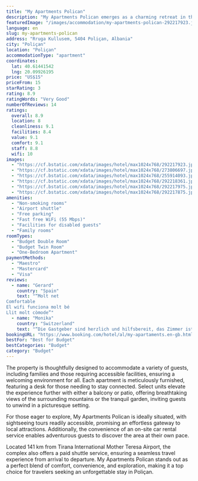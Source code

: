 ```yaml
---
title: "My Apartments Polican"
description: "My Apartments Polican emerges as a charming retreat in the heart of Poliçan, providing guests with a serene accommodation experience complemented by modern amenities."
featuredImage: "/images/accommodation/my-apartments-polican-292217923.jpg"
language: en
slug: my-apartments-polican
address: "Rruga Kullusem, 5404 Poliçan, Albania"
city: "Poliçan"
location: "Poliçan"
accommodationType: "apartment"
coordinates:
  lat: 40.61441542
  lng: 20.09926195
price: "US$15"
priceFrom: 15
starRating: 3
rating: 8.9
ratingWords: "Very Good"
numberOfReviews: 14
ratings:
  overall: 8.9
  location: 8
  cleanliness: 9.1
  facilities: 8.4
  value: 9.1
  comfort: 9.1
  staff: 8.8
  wifi: 10
images:
  - "https://cf.bstatic.com/xdata/images/hotel/max1024x768/292217923.jpg?k=8cf5a17fdfedd13eefc7bd9a99d24fb49d7e1debc4c631321e77590dcfcea28f&o=&hp=1"
  - "https://cf.bstatic.com/xdata/images/hotel/max1024x768/273806697.jpg?k=86d6e2aa6e0925ef0b562f58879999701f71f79c2ad189640a17ff5d91227671&o=&hp=1"
  - "https://cf.bstatic.com/xdata/images/hotel/max1024x768/255914093.jpg?k=0aad4dd122a7d22fc1db3e77965088abb63852ab543b4286a434f0fb57aa5a22&o=&hp=1"
  - "https://cf.bstatic.com/xdata/images/hotel/max1024x768/292218361.jpg?k=9a6428e730f62e1986c840c68295037011d3d80b166d20f9f27534e4f8abae41&o=&hp=1"
  - "https://cf.bstatic.com/xdata/images/hotel/max1024x768/292217975.jpg?k=f228c21e6d3b207a1449430da22e3e8f9763c6635e1c48c5321e433525c2974d&o=&hp=1"
  - "https://cf.bstatic.com/xdata/images/hotel/max1024x768/292217875.jpg?k=e151ffa20a59d4579f27d0a054f7ac91ca1cf52c6500b3719a56332c00634415&o=&hp=1"
amenities:
  - "Non-smoking rooms"
  - "Airport shuttle"
  - "Free parking"
  - "Fast free WiFi (55 Mbps)"
  - "Facilities for disabled guests"
  - "Family rooms"
roomTypes:
  - "Budget Double Room"
  - "Budget Twin Room"
  - "One-Bedroom Apartment"
paymentMethods:
  - "Maestro"
  - "Mastercard"
  - "Visa"
reviews:
  - name: "Gerard"
    country: "Spain"
    text: "“Molt net
Comfortable
El wifi funciona molt bé
Llit molt còmode”"
  - name: "Monika"
    country: "Switzerland"
    text: "“Die Gastgeber sind herzlich und hilfsbereit, das Zimmer ist in fröhlichen Farben gehalten. Das Bett ist bequem, die Lage der Unterkunft beim Busbahnhof und in unmittelbarer Nähe des Zentrums ist ideal.”"
bookingURL: "https://www.booking.com/hotel/al/my-apartaments.en-gb.html?aid=8035640"
bestFor: "Best for Budget"
bestCategories: "Budget"
category: "Budget"
---
```


The property is thoughtfully designed to accommodate a variety of guests, including families and those requiring accessible facilities, ensuring a welcoming environment for all. Each apartment is meticulously furnished, featuring a desk for those needing to stay connected. Select units elevate the experience further with either a balcony or patio, offering breathtaking views of the surrounding mountains or the tranquil garden, inviting guests to unwind in a picturesque setting.

For those eager to explore, My Apartments Polican is ideally situated, with sightseeing tours readily accessible, promising an effortless gateway to local attractions. Additionally, the convenience of an on-site car rental service enables adventurous guests to discover the area at their own pace.

Located 141 km from Tirana International Mother Teresa Airport, the complex also offers a paid shuttle service, ensuring a seamless travel experience from arrival to departure. My Apartments Polican stands out as a perfect blend of comfort, convenience, and exploration, making it a top choice for travelers seeking an unforgettable stay in Poliçan.